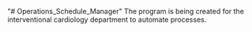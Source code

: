 "# Operations_Schedule_Manager"
The program is being created for the interventional cardiology department to automate processes.
